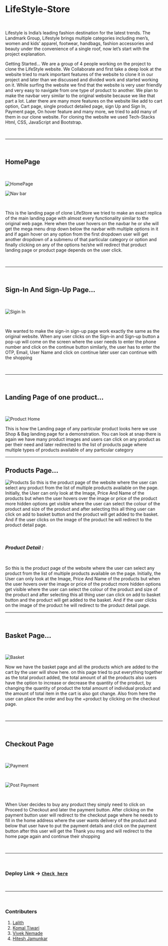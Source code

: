 # LifeStyle-Store

<br>

Lifestyle is India’s leading fashion destination for the latest trends. The Landmark Group, Lifestyle brings multiple categories including men’s, women and kids’ apparel, footwear, handbags, fashion accessories and beauty under the convenience of a single roof, now let’s start with the project explanation.

Getting Started…
We are a group of 4 people working on the project to clone the LifeStyle website. We Collaborate and first take a deep look at the website tried to mark important features of the website to clone it in our project and later than we discussed and divided work and started working on it.
While surfing the website we find that the website is very user friendly and very easy to navigate from one type of product to another. We plan to make the navbar very similar to the original website because we like that part a lot. Later there are many more features on the website like add to cart option, Cart page, single product detailed page, sign Up and Sign In, Payment page, On hover feature and many more, we tried to add many of them in our clone website. For cloning the website we used Tech-Stacks Html, CSS, JavaScript and Bootstrap.

<br>

---

<br>

## HomePage

<br>

![HomePage](https://github.com/G-LalithSai/LifeStyle-Store/raw/master/ScreenShots/Home.png)

![Nav bar](https://github.com/G-LalithSai/LifeStyle-Store/raw/master/ScreenShots/Nav%20bar.png)

<br>

This is the landing page of clone LifeStore we tried to make an exact replica of the main landing page with almost every functionality similar to the original web page. Here when the user hovers on the navbar he or she will get the mega menu drop down below the navbar with multiple options in it and if again hover on any option from the first dropdown user will get another dropdown of a submenu of that particular category or option and finally clicking on any of the options he/she will redirect that product landing page or product page depends on the user click.

<br>

---

<br>

## Sign-In And Sign-Up Page…

<br>

![Sigin In](https://github.com/G-LalithSai/LifeStyle-Store/raw/master/ScreenShots/Nav%20bar.png)

<br>

We wanted to make the sign-in sign-up page work exactly the same as the original website. When any user clicks on the Sign-in and Sign-up button a pop-up will come on the screen where the user needs to enter the phone number and click on the continue button similarly, the user has to enter the OTP, Email, User Name and click on continue later user can continue with the shopping

<br>

---

<br>

## Landing Page of one product…

<br>

![Product Home](https://github.com/G-LalithSai/LifeStyle-Store/raw/master/ScreenShots/Nav%20bar.png)

This is how the Landing page of any particular product looks here we use Shop & Bag landing page for a demonstration. You can look at snap there is again we have many product images and users can click on any product as per their need and later redirected to the list of products page where multiple types of products available of any particular category

---

## Products Page…

![Products](https://github.com/G-LalithSai/LifeStyle-Store/raw/master/ScreenShots/product.png)
So this is the product page of the website where the user can select any product from the list of multiple products available on the page. Initially, the User can only look at the Image, Price And Name of the products but when the user hovers over the image or price of the product more hidden options get visible where the user can select the colour of the product and size of the product and after selecting this all thing user can click on add to basket button and the product will get added to the basket. And if the user clicks on the image of the product he will redirect to the product detail page.

<br>

### _Product Detail :_

<br>

So this is the product page of the website where the user can select any product from the list of multiple products available on the page. Initially, the User can only look at the Image, Price And Name of the products but when the user hovers over the image or price of the product more hidden options get visible where the user can select the colour of the product and size of the product and after selecting this all thing user can click on add to basket button and the product will get added to the basket. And if the user clicks on the image of the product he will redirect to the product detail page.

---

<br>

## Basket Page…

<br>

![Basket](https://github.com/G-LalithSai/LifeStyle-Store/raw/master/ScreenShots/Checkout.png)

Now we have the basket page and all the products which are added to the cart by the user will show here. on this page tried to put everything together as the total product added, the total amount of all the products also users have the option to increase or decrease the quantity of the product, by changing the quantity of product the total amount of individual product and the amount of total item in the cart is also got change. Also from here the user can place the order and buy the +product by clicking on the checkout page.

<br>

---

<br>

## Checkout Page

<br>

![Payment](https://github.com/G-LalithSai/LifeStyle-Store/raw/master/ScreenShots/Payment%20page.png)

<br>

![Post Payment](https://github.com/G-LalithSai/LifeStyle-Store/raw/master/ScreenShots/Post%20payment.png)

<br>

When User decides to buy any product they simply need to click on Proceed to Checkout and later the payment button. After clicking on the payment button user will redirect to the checkout page where he needs to fill in the home address where the user wants delivery of the product and below that user have to put the payment details and click on the payment button after this user will get the Thank you msg and will redirect to the home page again and continue their shopping

<br>

---

<br>

### Deploy Link -> [`Check here`](https://g-lalithsai.github.io/LifeStyle-Store/)

<br>

---

<br>

### Contributers

1. [Lalith](https://github.com/G-LalithSai)
2. [Komal Tiwari](https://github.com/komal-tiwari-dev)
3. [Vivek Nemade](https://github.com/VivekN11)
4. [Hitesh Jamunkar](https://github.com/HiteshJamunkar)
